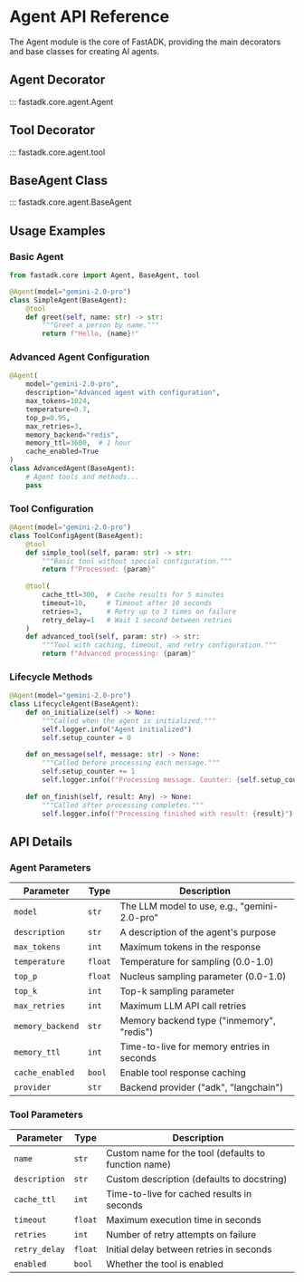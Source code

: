# Agent API Reference

The Agent module is the core of FastADK, providing the main decorators and base classes for creating AI agents.

## Agent Decorator

::: fastadk.core.agent.Agent

## Tool Decorator

::: fastadk.core.agent.tool

## BaseAgent Class

::: fastadk.core.agent.BaseAgent

## Usage Examples

### Basic Agent

```python
from fastadk.core import Agent, BaseAgent, tool

@Agent(model="gemini-2.0-pro")
class SimpleAgent(BaseAgent):
    @tool
    def greet(self, name: str) -> str:
        """Greet a person by name."""
        return f"Hello, {name}!"
```

### Advanced Agent Configuration

```python
@Agent(
    model="gemini-2.0-pro", 
    description="Advanced agent with configuration",
    max_tokens=1024,
    temperature=0.7,
    top_p=0.95,
    max_retries=3,
    memory_backend="redis",
    memory_ttl=3600,  # 1 hour
    cache_enabled=True
)
class AdvancedAgent(BaseAgent):
    # Agent tools and methods...
    pass
```

### Tool Configuration

```python
@Agent(model="gemini-2.0-pro")
class ToolConfigAgent(BaseAgent):
    @tool
    def simple_tool(self, param: str) -> str:
        """Basic tool without special configuration."""
        return f"Processed: {param}"
    
    @tool(
        cache_ttl=300,  # Cache results for 5 minutes
        timeout=10,     # Timeout after 10 seconds
        retries=3,      # Retry up to 3 times on failure
        retry_delay=1   # Wait 1 second between retries
    )
    def advanced_tool(self, param: str) -> str:
        """Tool with caching, timeout, and retry configuration."""
        return f"Advanced processing: {param}"
```

### Lifecycle Methods

```python
@Agent(model="gemini-2.0-pro")
class LifecycleAgent(BaseAgent):
    def on_initialize(self) -> None:
        """Called when the agent is initialized."""
        self.logger.info("Agent initialized")
        self.setup_counter = 0
    
    def on_message(self, message: str) -> None:
        """Called before processing each message."""
        self.setup_counter += 1
        self.logger.info(f"Processing message. Counter: {self.setup_counter}")
    
    def on_finish(self, result: Any) -> None:
        """Called after processing completes."""
        self.logger.info(f"Processing finished with result: {result}")
```

## API Details

### Agent Parameters

| Parameter | Type | Description |
|-----------|------|-------------|
| `model` | `str` | The LLM model to use, e.g., "gemini-2.0-pro" |
| `description` | `str` | A description of the agent's purpose |
| `max_tokens` | `int` | Maximum tokens in the response |
| `temperature` | `float` | Temperature for sampling (0.0-1.0) |
| `top_p` | `float` | Nucleus sampling parameter (0.0-1.0) |
| `top_k` | `int` | Top-k sampling parameter |
| `max_retries` | `int` | Maximum LLM API call retries |
| `memory_backend` | `str` | Memory backend type ("inmemory", "redis") |
| `memory_ttl` | `int` | Time-to-live for memory entries in seconds |
| `cache_enabled` | `bool` | Enable tool response caching |
| `provider` | `str` | Backend provider ("adk", "langchain") |

### Tool Parameters

| Parameter | Type | Description |
|-----------|------|-------------|
| `name` | `str` | Custom name for the tool (defaults to function name) |
| `description` | `str` | Custom description (defaults to docstring) |
| `cache_ttl` | `int` | Time-to-live for cached results in seconds |
| `timeout` | `float` | Maximum execution time in seconds |
| `retries` | `int` | Number of retry attempts on failure |
| `retry_delay` | `float` | Initial delay between retries in seconds |
| `enabled` | `bool` | Whether the tool is enabled |